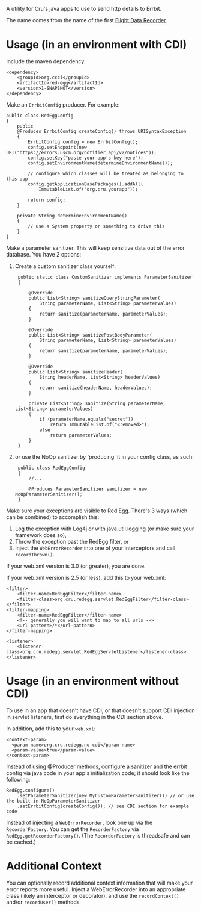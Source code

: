 A utility for Cru's java apps to use to send http details to Errbit.

The name comes from the name of the first
[Flight Data Recorder](http://en.wikipedia.org/wiki/Flight_data_recorder).


Usage (in an environment with CDI)
==================================
Include the maven dependency:

    <dependency>
        <groupId>org.ccci</groupId>
        <artifactId>red-egg</artifactId>
        <version>1-SNAPSHOT</version>
    </dependency>

Make an `ErrbitConfig` producer.  For example:

    public class RedEggConfig
    {
        public
        @Produces ErrbitConfig createConfig() throws URISyntaxException
        {
            ErrbitConfig config = new ErrbitConfig();
            config.setEndpoint(new URI("https://errors.uscm.org/notifier_api/v2/notices"));
            config.setKey("paste-your-app's-key-here");
            config.setEnvironmentName(determineEnvironmentName());

            // configure which classes will be treated as belonging to this app
            config.getApplicationBasePackages().addAll(
                ImmutableList.of("org.cru.yourapp"));

            return config;
        }

        private String determineEnvironmentName()
        {
            // use a System property or something to drive this
        }
    }

Make a parameter sanitizer. This will keep sensitive data out of the error database.  You have 2 options:

1. Create a custom sanitizer class yourself:

        public static class CustomSanitizer implements ParameterSanitizer
        {

            @Override
            public List<String> sanitizeQueryStringParameter(
                String parameterName, List<String> parameterValues)
            {
                return sanitize(parameterName, parameterValues);
            }

            @Override
            public List<String> sanitizePostBodyParameter(
                String parameterName, List<String> parameterValues)
            {
                return sanitize(parameterName, parameterValues);
            }

            @Override
            public List<String> sanitizeHeader(
                String headerName, List<String> headerValues)
            {
                return sanitize(headerName, headerValues);
            }

            private List<String> sanitize(String parameterName, List<String> parameterValues)
            {
                if (parameterName.equals("secret"))
                    return ImmutableList.of("<removed>");
                else
                    return parameterValues;
            }
        }
2. or use the NoOp sanitizer by 'producing' it in your config class, as such:

        public class RedEggConfig
        {
            //...

            @Produces ParameterSanitizer sanitizer = new NoOpParameterSanitizer();
        }

Make sure your exceptions are visible to Red Egg.  There's 3 ways (which can be combined) to accomplish this:

1. Log the exception with Log4j or with java.util.logging (or make sure your framework does so),
2. Throw the exception past the RedEgg filter, or
3. Inject the `WebErrorRecorder` into one of your interceptors and call `recordThrown()`.


If your web.xml version is 3.0 (or greater), you are done.

If your web.xml version is 2.5 (or less), add this to your web.xml:

    <filter>
        <filter-name>RedEggFilter</filter-name>
        <filter-class>org.cru.redegg.servlet.RedEggFilter</filter-class>
    </filter>
    <filter-mapping>
        <filter-name>RedEggFilter</filter-name>
        <!-- generally you will want to map to all urls -->
        <url-pattern>/*</url-pattern>
    </filter-mapping>

    <listener>
        <listener-class>org.cru.redegg.servlet.RedEggServletListener</listener-class>
    </listener>

Usage (in an environment without CDI)
=====================================

To use in an app that doesn't have CDI, or that doesn't support CDI injection in servlet listeners,
first do everything in the CDI section above.

In addition, add this to your `web.xml`:

    <context-param>
      <param-name>org.cru.redegg.no-cdi</param-name>
      <param-value>true</param-value>
    </context-param>

Instead of using @Producer methods,
configure a sanitizer and the errbit config via java code in your app's initialization code;
it should look like the following:

    RedEgg.configure()
        .setParameterSanitizer(new MyCustomParameterSanitizer()) // or use the built-in NoOpParameterSanitizer
        .setErrbitConfig(createConfig()); // see CDI section for example code

Instead of injecting a `WebErrorRecorder`, look one up via the `RecorderFactory`.
You can get the `RecorderFactory` via `RedEgg.getRecorderFactory()`.
(The `RecorderFactory` is threadsafe and can be cached.)


Additional Context
==================

You can optionally record additional context information that will make your error reports more useful.
Inject a WebErrorRecorder into an appropriate class (likely an interceptor or decorator),
and use the `recordContext()` and/or `recordUser()` methods.
